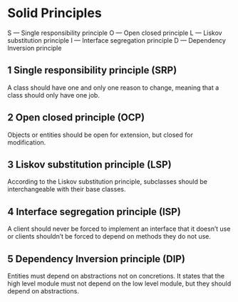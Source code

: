 # Solid Principles

S — Single responsibility principle
O — Open closed principle
L — Liskov substitution principle
I — Interface segregation principle
D — Dependency Inversion principle

## 1 Single responsibility principle (SRP)

A class should have one and only one reason to change, meaning that a class should only have one job.

## 2 Open closed principle (OCP)

Objects or entities should be open for extension, but closed for modification.

## 3 Liskov substitution principle (LSP)

According to the Liskov substitution principle, subclasses should be interchangeable with their base classes.

## 4 Interface segregation principle (ISP)

A client should never be forced to implement an interface that it doesn’t use or clients shouldn’t be forced to depend on methods they do not use.

## 5 Dependency Inversion principle (DIP)

Entities must depend on abstractions not on concretions. It states that the high level module must not depend on the low level module, but they should depend on abstractions.
